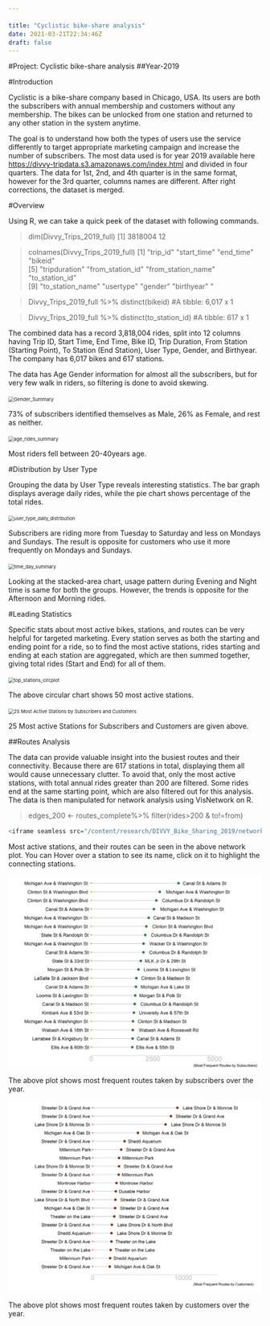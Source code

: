 ```yaml
---

title: "Cyclistic bike-share analysis"
date: 2021-03-21T22:34:46Z
draft: false
---
```


#Project: Cyclistic bike-share analysis
##Year-2019

#Introduction

Cyclistic is a bike-share company based in Chicago, USA. Its users are both the subscribers with annual membership and customers without any membership. The bikes can be unlocked from one station and returned to any other station in the system anytime. 

The goal is to understand how both the types of users use the service differently to target appropriate marketing campaign and increase the number of subscribers. The most data  used is for year 2019 available here https://divvy-tripdata.s3.amazonaws.com/index.html and divided in four quarters. The data for 1st, 2nd, and 4th quarter is in the same format, however for the 3rd quarter, columns names are different. After right corrections, the dataset is merged.  

#Overview

Using R, we can take a quick peek of the dataset with following commands. 

> dim(Divvy_Trips_2019_full)
> [1] 3818004      12

> colnames(Divvy_Trips_2019_full)
>  [1] "trip_id"           "start_time"        "end_time"          "bikeid"           
>  [5] "tripduration"      "from_station_id"   "from_station_name" "to_station_id"    
>  [9] "to_station_name"   "usertype"          "gender"            "birthyear"  "

> Divvy_Trips_2019_full %>% 
> 	distinct(bikeid)
> #A tibble: 6,017 x 1

> Divvy_Trips_2019_full %>% 
> 	distinct(to_station_id)
> #A tibble: 617 x 1

The combined data has a record 3,818,004 rides, split into 12 columns having Trip ID, Start Time, End Time, Bike ID, Trip Duration, From Station (Starting Point), To Station (End Station), User Type, Gender, and Birthyear. The company has 6,017 bikes and 617 stations.

The data has Age Gender information for almost all the subscribers, but for very few walk in riders, so filtering is done to avoid skewing. 

<img src="/Gender_Summary.png" alt="Gender_Summary" style="zoom:67%;" />

73% of subscribers identified themselves as Male, 26% as Female, and rest as neither.





<img src="/age_rides_summary.png" alt="age_rides_summary" style="zoom:67%;" />

Most riders fell between 20-40years age.

#Distribution by User Type

Grouping the data by User Type reveals interesting statistics. The bar graph displays average daily rides, while the pie chart shows percentage of the total rides.

<img src="/user_type_daily_distribution.png" alt="user_type_daily_distribution" style="zoom:67%;" />

Subscribers are riding more from Tuesday to Saturday and less on Mondays and Sundays. The result is opposite for customers who use it more frequently on Mondays and Sundays.  

<img src="/time_day_summary.png" alt="time_day_summary" style="zoom:67%;" />

Looking at the stacked-area chart, usage pattern during Evening and Night time is same for both the groups. However,  the trends is opposite for the Afternoon and Morning rides. 

#Leading Statistics

Specific stats about most active bikes, stations, and routes can be very helpful for targeted marketing. Every station serves as both the starting and ending point for a ride, so to find the most active stations, rides starting and ending at each station are aggregated, which are then summed together, giving total rides (Start and End) for all of them. 

<img src="/top_stations_circplot.png" alt="top_stations_circplot" style="zoom:67%;" />

The above circular chart shows 50 most active stations.

<img src="/top stations comb bar.png" alt="25 Most Active Stations by Subscribers and Customers" style="zoom:67%;" />

25 Most active Stations for Subscribers and Customers are given above.



##Routes Analysis

The data can provide valuable insight into the busiest routes and their connectivity. Because there are 617 stations in total, displaying them all would cause unnecessary clutter. To avoid that, only the most active stations, with total annual rides greater than 200 are filtered. Some rides end at the same starting point, which are also filtered out for this analysis. The data is then manipulated for network analysis using VisNetwork on R.

> edges_200 <- routes_complete%>% 
> filter(rides>200 & to!=from)

```r
<iframe seamless src="/content/research/DIVVY_Bike_Sharing_2019/network.html" width="100%" height="500"></iframe>
```

Most active stations, and their routes can be seen in the above network plot. You can Hover over a station to see its name, click on it to highlight the connecting stations.

<img src="Most_Frequent_Routes_by_Subscribers.png" alt="Most Frequent Routes by Subscribers" style="zoom:67%;" />

The above plot shows most frequent routes taken by subscribers over the year.

<img src="Most_Frequent_Routes_by_Customers.png" alt="Most Frequent Routes by Customers" style="zoom:67%;" />

The above plot shows most frequent routes taken by customers over the year.

